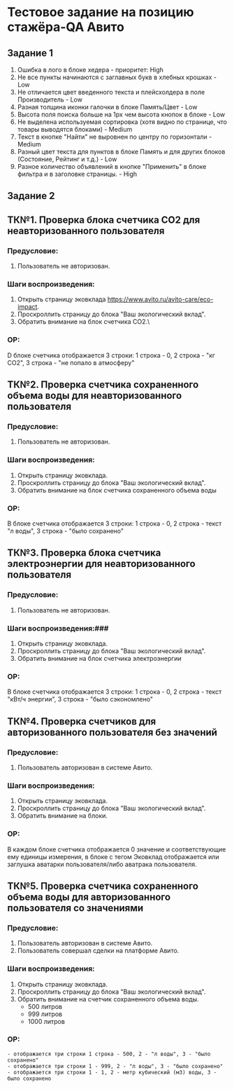 # Тестовое задание на позицию стажёра-QA Авито

## Задание 1

1. Ошибка в лого в блоке хедера - приоритет: High
2. Не все пункты начинаются с заглавных букв в хлебных крошках - Low
3. Не отличается цвет введенного текста и плейсхолдера в поле Производитель - Low
4. Разная толщина иконки галочки в блоке Память/Цвет - Low
5. Высота поля поиска больше на 1px чем высота кнопок в блоке - Low
6. Не выделена используемая сортировка (хотя видно по странице, что товары выводятся блоками) - Medium
7. Текст в кнопке "Найти" не выровнен по центру по горизонтали - Medium
8. Разный цвет текста для пунктов в блоке Память и для других блоков (Состояние, Рейтинг и т.д.) - Low
9. Разное количество объявлений в кнопке "Применить" в блоке фильтра и в заголовке страницы. - High

## Задание 2

## ТК№1. Проверка блока счетчика CO2 для неавторизованного пользователя
### Предусловие:
1. Пользователь не авторизован.
### Шаги воспроизведения:
1. Открыть страницу эковклада https://www.avito.ru/avito-care/eco-impact.
2. Проскроллить страницу до блока "Ваш экологический вклад".
3. Обратить внимание на блок счетчика CO2.\
### ОР:
D блоке счетчика отображается 3 строки: 1 строка - 0, 2 строка - "кг СО2", 3 строка - "не попало в атмосферу"

## ТК№2. Проверка счетчика сохраненного объема воды для неавторизованного пользователя
### Предусловие:
1. Пользователь не авторизован.
### Шаги воспроизведения:
1. Открыть страницу эковклада.
2. Проскроллить страницу до блока "Ваш экологический вклад".
3. Обратить внимание на блок счетчика сохраненного объема воды
### ОР: 
В блоке счетчика отображается 3 строки: 1 строка - 0, 2 строка - текст "л воды", 3 строка - "было сохранено"

## ТК№3. Проверка блока счетчика электроэнергии для неавторизованного пользователя
### Предусловие:
1. Пользователь не авторизован.
### Шаги воспроизведения:###
1. Открыть страницу эковклада.
2. Проскроллить страницу до блока "Ваш экологический вклад".
3. Обратить внимание на блок счетчика электроэнергии
### ОР:
В блоке счетчика отображается 3 строки: 1 строка - 0, 2 строка - текст "кВт/ч энергии", 3 строка - "было сэкономлено"

## ТК№4. Проверка счетчиков для авторизованного пользователя без значений
### Предусловие:
1. Пользователь авторизован в системе Авито.
### Шаги воспроизведения:
1. Открыть страницу эковклада.
2. Проскроллить страницу до блока "Ваш экологический вклад".
3. Обратить внимание на блоки.
### ОР: 
В каждом блоке счетчика отображается 0 значение и соответствующие ему единицы измерения, в блоке с тегом Эковклад отображается или заглушка аватарки пользователя/либо аватрака пользователя.

## ТК№5. Проверка счетчика сохраненного объема воды для авторизованного пользователя со значениями
### Предусловие:
1. Пользователь авторизован в системе Авито.
2. Пользователь совершал сделки на платформе Авито.
### Шаги воспроизведения:
1. Открыть страницу эковклада.
2. Проскроллить страницу до блока "Ваш экологический вклад".
3. Обратить внимание на счетчик сохраненного объема воды.
    - 500 литров
    - 999 литров
    - 1000 литров
### ОР: 
    - отображается три строки 1 строка - 500, 2 - "л воды", 3 - "было сохранено"
    - отображается три строки 1 - 999, 2 - "л воды", 3 - "было сохранено"
    - отображается три строки 1 - 1, 2 - метр кубический (м3) воды, 3 - было сохранено
